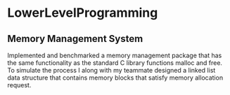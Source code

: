 # LowerLevelProgramming


## Memory Management System 
Implemented and benchmarked a memory management package that has the same functionality as the standard C library functions malloc and free. To simulate the process I along with my teammate designed a linked list data structure that contains memory blocks that satisfy memory allocation request.

#
